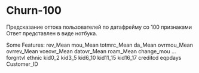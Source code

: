 # Churn-100
Предсказание оттока пользователей по датафрейму со 100 признаками<br>
Ответ представлен в виде нотбука. 


Some Features:
rev_Mean	mou_Mean	totmrc_Mean	da_Mean	ovrmou_Mean	ovrrev_Mean	vceovr_Mean	datovr_Mean	roam_Mean	change_mou	...	forgntvl	ethnic	kid0_2	kid3_5	kid6_10	kid11_15	kid16_17	creditcd	eqpdays	Customer_ID
